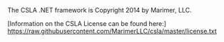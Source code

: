 The CSLA .NET framework is Copyright 2014 by Marimer, LLC. 

[Information on the CSLA License can be found here:]
https://raw.githubusercontent.com/MarimerLLC/csla/master/license.txt